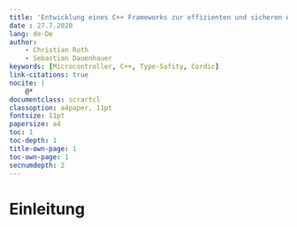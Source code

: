 ```yaml
---
title: 'Entwicklung eines C++ Frameworks zur effizienten und sicheren Ansteuerung der Periphery eines STM32 Microcontrollers'
date : 27.7.2020
lang: de-De
author:
    - Christian Roth
    - Sebastian Dauenhauer
keywords: [Microcontroller, C++, Type-Safity, Cordic]
link-citations: true
nocite: |
    @*
documentclass: scrartcl
classoption: a4paper, 11pt
fontsize: 11pt
papersize: a4
toc: 1
toc-depth: 1
title-own-page: 1
toc-own-page: 1
secnumdepth: 2
---
```


# Einleitung

